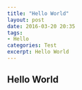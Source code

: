 ```yaml
---
title: "Hello World"
layout: post
date: 2016-03-20 20:35
tags:
- Hello
categories: Test
excerpt: Hello World
---
```


## Hello World